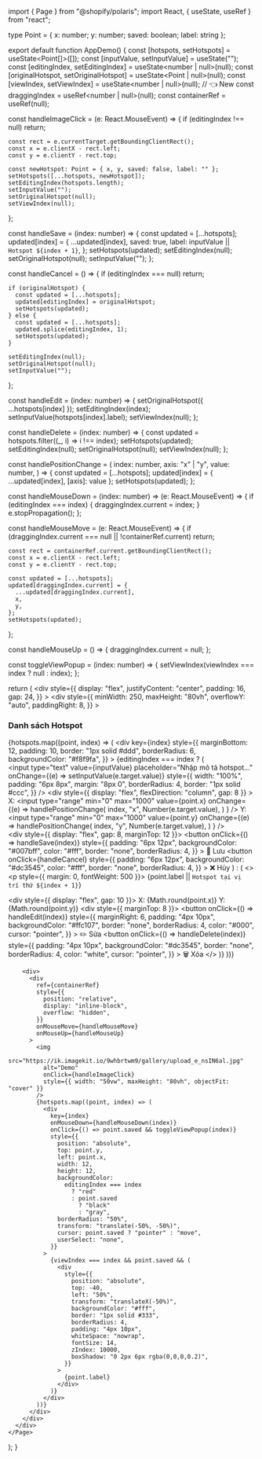 import { Page } from "@shopify/polaris";
import React, { useState, useRef } from "react";

type Point = { x: number; y: number; saved: boolean; label: string };

export default function AppDemo() {
  const [hotspots, setHotspots] = useState<Point[]>([]);
  const [inputValue, setInputValue] = useState("");
  const [editingIndex, setEditingIndex] = useState<number | null>(null);
  const [originalHotspot, setOriginalHotspot] = useState<Point | null>(null);
  const [viewIndex, setViewIndex] = useState<number | null>(null); // 👈 New
  const draggingIndex = useRef<number | null>(null);
  const containerRef = useRef<HTMLDivElement>(null);

  const handleImageClick = (e: React.MouseEvent<HTMLImageElement>) => {
    if (editingIndex !== null) return;

    const rect = e.currentTarget.getBoundingClientRect();
    const x = e.clientX - rect.left;
    const y = e.clientY - rect.top;

    const newHotspot: Point = { x, y, saved: false, label: "" };
    setHotspots([...hotspots, newHotspot]);
    setEditingIndex(hotspots.length);
    setInputValue("");
    setOriginalHotspot(null);
    setViewIndex(null);
  };

  const handleSave = (index: number) => {
    const updated = [...hotspots];
    updated[index] = {
      ...updated[index],
      saved: true,
      label: inputValue || `Hotspot ${index + 1}`,
    };
    setHotspots(updated);
    setEditingIndex(null);
    setOriginalHotspot(null);
    setInputValue("");
  };

  const handleCancel = () => {
    if (editingIndex === null) return;

    if (originalHotspot) {
      const updated = [...hotspots];
      updated[editingIndex] = originalHotspot;
      setHotspots(updated);
    } else {
      const updated = [...hotspots];
      updated.splice(editingIndex, 1);
      setHotspots(updated);
    }

    setEditingIndex(null);
    setOriginalHotspot(null);
    setInputValue("");
  };

  const handleEdit = (index: number) => {
    setOriginalHotspot({ ...hotspots[index] });
    setEditingIndex(index);
    setInputValue(hotspots[index].label);
    setViewIndex(null);
  };

  const handleDelete = (index: number) => {
    const updated = hotspots.filter((_, i) => i !== index);
    setHotspots(updated);
    setEditingIndex(null);
    setOriginalHotspot(null);
    setViewIndex(null);
  };

  const handlePositionChange = (
    index: number,
    axis: "x" | "y",
    value: number,
  ) => {
    const updated = [...hotspots];
    updated[index] = { ...updated[index], [axis]: value };
    setHotspots(updated);
  };

  const handleMouseDown = (index: number) => (e: React.MouseEvent) => {
    if (editingIndex === index) {
      draggingIndex.current = index;
    }
    e.stopPropagation();
  };

  const handleMouseMove = (e: React.MouseEvent) => {
    if (draggingIndex.current === null || !containerRef.current) return;

    const rect = containerRef.current.getBoundingClientRect();
    const x = e.clientX - rect.left;
    const y = e.clientY - rect.top;

    const updated = [...hotspots];
    updated[draggingIndex.current] = {
      ...updated[draggingIndex.current],
      x,
      y,
    };
    setHotspots(updated);
  };

  const handleMouseUp = () => {
    draggingIndex.current = null;
  };

  const toggleViewPopup = (index: number) => {
    setViewIndex(viewIndex === index ? null : index);
  };

  return (
    <Page title="Gallery Page">
      <div
        style={{
          display: "flex",
          justifyContent: "center",
          padding: 16,
          gap: 24,
        }}
      >
        <div
          style={{
            minWidth: 250,
            maxHeight: "80vh",
            overflowY: "auto",
            paddingRight: 8,
          }}
        >
          <h3>Danh sách Hotspot</h3>
          {hotspots.map((point, index) => (
            <div
              key={index}
              style={{
                marginBottom: 12,
                padding: 10,
                border: "1px solid #ddd",
                borderRadius: 6,
                backgroundColor: "#f8f9fa",
              }}
            >
              {editingIndex === index ? (
                <div>
                  <input
                    type="text"
                    value={inputValue}
                    placeholder="Nhập mô tả hotspot..."
                    onChange={(e) => setInputValue(e.target.value)}
                    style={{
                      width: "100%",
                      padding: "6px 8px",
                      margin: "8px 0",
                      borderRadius: 4,
                      border: "1px solid #ccc",
                    }}
                  />
                  <div
                    style={{ display: "flex", flexDirection: "column", gap: 8 }}
                  >
                    <label>
                      X:
                      <input
                        type="range"
                        min="0"
                        max="1000"
                        value={point.x}
                        onChange={(e) =>
                          handlePositionChange(
                            index,
                            "x",
                            Number(e.target.value),
                          )
                        }
                      />
                    </label>
                    <label>
                      Y:
                      <input
                        type="range"
                        min="0"
                        max="1000"
                        value={point.y}
                        onChange={(e) =>
                          handlePositionChange(
                            index,
                            "y",
                            Number(e.target.value),
                          )
                        }
                      />
                    </label>
                  </div>
                  <div style={{ display: "flex", gap: 8, marginTop: 12 }}>
                    <button
                      onClick={() => handleSave(index)}
                      style={{
                        padding: "6px 12px",
                        backgroundColor: "#007bff",
                        color: "#fff",
                        border: "none",
                        borderRadius: 4,
                      }}
                    >
                      💾 Lưu
                    </button>
                    <button
                      onClick={handleCancel}
                      style={{
                        padding: "6px 12px",
                        backgroundColor: "#dc3545",
                        color: "#fff",
                        border: "none",
                        borderRadius: 4,
                      }}
                    >
                      ❌ Hủy
                    </button>
                  </div>
                </div>
              ) : (
                <>
                  <p style={{ margin: 0, fontWeight: 500 }}>
                    {point.label || `Hotspot tại vị trí thứ ${index + 1}`}
                  </p>
                  <div style={{ display: "flex", gap: 10 }}>
                    <span>X: {Math.round(point.x)}</span>
                    <span>Y: {Math.round(point.y)}</span>
                  </div>
                  <div style={{ marginTop: 8 }}>
                    <button
                      onClick={() => handleEdit(index)}
                      style={{
                        marginRight: 6,
                        padding: "4px 10px",
                        backgroundColor: "#ffc107",
                        border: "none",
                        borderRadius: 4,
                        color: "#000",
                        cursor: "pointer",
                      }}
                    >
                      ✏️ Sửa
                    </button>
                    <button
                      onClick={() => handleDelete(index)}
                      style={{
                        padding: "4px 10px",
                        backgroundColor: "#dc3545",
                        border: "none",
                        borderRadius: 4,
                        color: "white",
                        cursor: "pointer",
                      }}
                    >
                      🗑 Xóa
                    </button>
                  </div>
                </>
              )}
            </div>
          ))}
        </div>

        <div>
          <div
            ref={containerRef}
            style={{
              position: "relative",
              display: "inline-block",
              overflow: "hidden",
            }}
            onMouseMove={handleMouseMove}
            onMouseUp={handleMouseUp}
          >
            <img
              src="https://ik.imagekit.io/9whbrtwm9/gallery/upload_e_nsIN6al.jpg"
              alt="Demo"
              onClick={handleImageClick}
              style={{ width: "50vw", maxHeight: "80vh", objectFit: "cover" }}
            />
            {hotspots.map((point, index) => (
              <div
                key={index}
                onMouseDown={handleMouseDown(index)}
                onClick={() => point.saved && toggleViewPopup(index)}
                style={{
                  position: "absolute",
                  top: point.y,
                  left: point.x,
                  width: 12,
                  height: 12,
                  backgroundColor:
                    editingIndex === index
                      ? "red"
                      : point.saved
                        ? "black"
                        : "gray",
                  borderRadius: "50%",
                  transform: "translate(-50%, -50%)",
                  cursor: point.saved ? "pointer" : "move",
                  userSelect: "none",
                }}
              >
                {viewIndex === index && point.saved && (
                  <div
                    style={{
                      position: "absolute",
                      top: -40,
                      left: "50%",
                      transform: "translateX(-50%)",
                      backgroundColor: "#fff",
                      border: "1px solid #333",
                      borderRadius: 4,
                      padding: "4px 10px",
                      whiteSpace: "nowrap",
                      fontSize: 14,
                      zIndex: 10000,
                      boxShadow: "0 2px 6px rgba(0,0,0,0.2)",
                    }}
                  >
                    {point.label}
                  </div>
                )}
              </div>
            ))}
          </div>
        </div>
      </div>
    </Page>
  );
}
